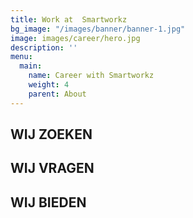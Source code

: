 ```yaml
---
title: Work at  Smartworkz
bg_image: "/images/banner/banner-1.jpg"
image: images/career/hero.jpg
description: ''
menu:
  main:
    name: Career with Smartworkz
    weight: 4
    parent: About
---
```

## WIJ ZOEKEN

## WIJ VRAGEN

## WIJ BIEDEN
